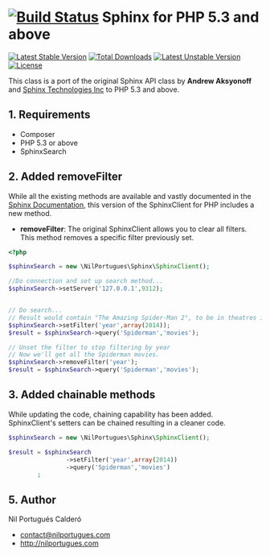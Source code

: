 # [![Build Status](https://travis-ci.org/nilopc/NilPortugues_PHP_Sphinx.png?branch=master)](https://travis-ci.org/nilopc/NilPortugues_PHP_Sphinx) Sphinx for PHP 5.3 and above

[![Latest Stable Version](https://poser.pugx.org/nilportugues/sphinx-search/v/stable.svg)](https://packagist.org/packages/nilportugues/sphinx-search) [![Total Downloads](https://poser.pugx.org/nilportugues/sphinx-search/downloads.svg)](https://packagist.org/packages/nilportugues/sphinx-search) [![Latest Unstable Version](https://poser.pugx.org/nilportugues/sphinx-search/v/unstable.svg)](https://packagist.org/packages/nilportugues/sphinx-search) [![License](https://poser.pugx.org/nilportugues/sphinx-search/license.svg)](https://packagist.org/packages/nilportugues/sphinx-search)

This class is a port of the original Sphinx API class by **Andrew Aksyonoff** and [Sphinx Technologies Inc][1] to PHP 5.3 and above.

## 1. Requirements
* Composer
* PHP 5.3 or above
* SphinxSearch

## 2. Added removeFilter
While all the existing methods are available and vastly documented in the [Sphinx Documentation][2], this version of the SphinxClient for PHP includes a new method.

* **removeFilter**: The original SphinxClient allows you to clear all filters. This method removes a specific filter previously set.

```php
<?php

$sphinxSearch = new \NilPortugues\Sphinx\SphinxClient();

//Do connection and set up search method...
$sphinxSearch->setServer('127.0.0.1',9312);


// Do search...
// Result would contain "The Amazing Spider-Man 2", to be in theatres in 2014.
$sphinxSearch->setFilter('year',array(2014));
$result = $sphinxSearch->query('Spiderman','movies');

// Unset the filter to stop filtering by year
// Now we'll get all the Spiderman movies.
$sphinxSearch->removeFilter('year');
$result = $sphinxSearch->query('Spiderman','movies');
```
## 3. Added chainable methods
While updating the code, chaining capability has been added. SphinxClient's setters can be chained resulting in a cleaner code.
```php
$sphinxSearch = new \NilPortugues\Sphinx\SphinxClient();

$result = $sphinxSearch
                ->setFilter('year',array(2014))
                ->query('Spiderman','movies')
        ;
```


## 5. Author
Nil Portugués Calderó
 - <contact@nilportugues.com>
 - http://nilportugues.com

[1]: [http://sphinxsearch.com/]
[2]: [http://sphinxsearch.com/docs/current.html]
